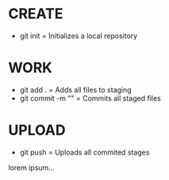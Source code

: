 # CREATE

- git init = Initializes a local repository

# WORK

- git add . = Adds all files to staging
- git commit -m "<message>" = Commits all staged files

# UPLOAD

- git push = Uploads all commited stages

lorem ipsum...
